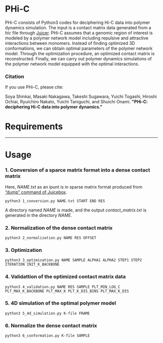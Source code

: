 # PHi-C

PHi-C consists of Python3 codes for deciphering Hi-C data into polymer dynamics simulation.
The input is a contact matrix data generated from a _hic_ file through [Juicer](https://github.com/aidenlab/juicer).
PHi-C assumes that a genomic region of interest is modeled by a polymer network model including repulsive and attractive interactions between monomers.
Instead of finding optimized 3D conformations, we can obtain optimal parameters of the polymer network model.
Through the optimization procedure, an optimized contact matrix is reconstructed.
Finally, we can carry out polymer dynamics simulations of the polymer network model equipped with the optimal interactions.

### Citation

If you use PHi-C, please cite:

Soya Shinkai, Masaki Nakagawa, Takeshi Sugawara, Yuichi Togashi, Hiroshi Ochiai,
Ryuichiro Nakato, Yuichi Taniguchi, and Shuichi Onami.
**"PHi-C: deciphering Hi-C data into polymer dynamics."**

# Requirements


-----------------
# Usage

### 1. Conversion of a sparce matrix format into a dense contact matrix

Here, _NAME.txt_ as an ipunt is in sparse matrix format produced from [“dump” command of Juicebox](https://github.com/aidenlab/juicer/wiki/Data-Extraction).

    python3 1_conversion.py NAME.txt START END RES

A directory named _NAME_ is made,
and the output _contact_matrix.txt_ is generated in the directory _NAME_.

### 2. Normalization of the dense contact matrix

    python3 2_normalization.py NAME RES OFFSET


### 3. Optimization

    python3 3_optimization.py NAME SAMPLE ALPHA1 ALPHA2 STEP1 STEP2 ITERATION INIT_K_BACKBONE

### 4. Validattion of the optimized contact matrix data 

    python3 4_validation.py NAME RES SAMPLE PLT_MIN_LOG_C PLT_MAX_K_BACKBONE PLT_MAX_K PLT_K_DIS_BINS PLT_MAX_K_DIS

### 5. 4D simulation of the optimal polymer model

    python3 5_4d_simulation.py K-file FRAME

### 6. Normalize the dense contact matrix

    python3 6_conformation.py K-file SAMPLE


